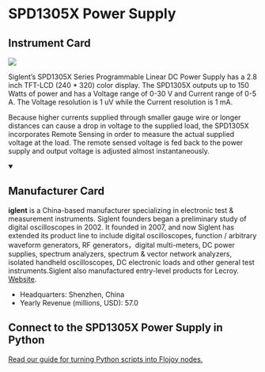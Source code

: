 
# SPD1305X Power Supply

## Instrument Card

<img src="https://v5.airtableusercontent.com/v1/19/19/1691539200000/OBLdFd08jP1RYG1pbSn-6A/06i0Tenl0IK0ADH5YMESCaeGZej91fRB5Gl-0ICh4MK0D90SiAMiRtRiiHcfU7RP-EmiJzJrvLzsylU5gvNMMq3TgPf5oy8uvxxGWkb1VIl9kKeXfDSWcMuut9n4EnUp/c7SCFMrrHkAAO0Qe3HF129n8jOUZkW9Ju3VQOLhXONg"/>
<p>Siglent’s SPD1305X Series Programmable Linear DC Power Supply has a 2.8 inch TFT-LCD (240 * 320) color display. The SPD1305X outputs up to 150 Watts of power and has a Voltage range of 0-30 V and Current range of 0-5 A. The Voltage resolution is 1 uV while the Current resolution is 1 mA.

Because higher currents supplied through smaller gauge wire or longer distances can cause a drop in voltage to the supplied load, the SPD1305X incorporates Remote Sensing in order to measure the actual supplied voltage at the load. The remote sensed voltage is fed back to the power supply and output voltage is adjusted almost instantaneously.</p>

<details open>
<summary><h2>Manufacturer Card</h2></summary>

**iglent** is a China-based manufacturer specializing in electronic test & measurement instruments. Siglent founders began a preliminary study of digital oscilloscopes in 2002. It founded in 2007, and now Siglent has extended its product line to include digital oscilloscopes, function / arbitrary waveform generators, RF generators，digital multi-meters, DC power supplies, spectrum analyzers, spectrum & vector network analyzers, isolated handheld oscilloscopes, DC electronic loads and other general test instruments.Siglent also manufactured entry-level products for Lecroy. <a href="https://siglentna.com/">Website</a>.

<ul>
  <li>Headquarters: Shenzhen, China</li>
  <li>Yearly Revenue (millions, USD): 57.0</li>
</ul>
</details>

## Connect to the SPD1305X Power Supply in Python

[Read our guide for turning Python scripts into Flojoy nodes.](https://docs.flojoy.ai/custom-nodes/creating-custom-node/)


